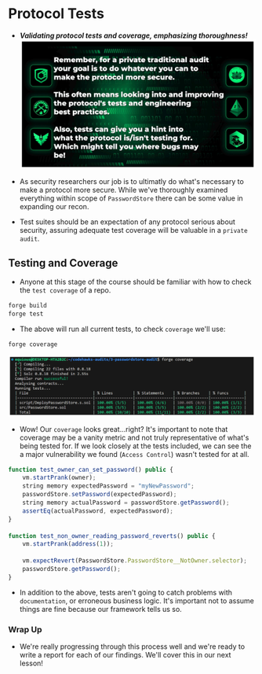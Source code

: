# Protocol Tests
- ***Validating protocol tests and coverage, emphasizing thoroughness!***
![alt text](<Images/image copy 12.png>)

- As security researchers our job is to ultimatly do what's necessary to make a protocol more secure. While we've thoroughly examined everything within scope of `PasswordStore` there can be some value in expanding our recon.
- Test suites should be an expectation of any protocol serious about security, assuring adequate test coverage will be valuable in a `private audit`.

## Testing and Coverage
- Anyone at this stage of the course should be familiar with how to check the `test coverage` of a repo.

```bash
forge build
forge test
```

- The above will run all current tests, to check `coverage` we'll use:

```bash
forge coverage
```

![alt text](<Images/image copy 13.png>)

- Wow! Our `coverage` looks great...right? It's important to note that coverage may be a vanity metric and not truly representative of what's being tested for. If we look closely at the tests included, we can see the a major vulnerability we found (`Access Control`) wasn't tested for at all.

```js
function test_owner_can_set_password() public {
    vm.startPrank(owner);
    string memory expectedPassword = "myNewPassword";
    passwordStore.setPassword(expectedPassword);
    string memory actualPassword = passwordStore.getPassword();
    assertEq(actualPassword, expectedPassword);
}

function test_non_owner_reading_password_reverts() public {
    vm.startPrank(address(1));

    vm.expectRevert(PasswordStore.PasswordStore__NotOwner.selector);
    passwordStore.getPassword();
}
```

- In addition to the above, tests aren't going to catch problems with `documentation`, or erroneous business logic. It's important not to assume things are fine because our framework tells us so.

### Wrap Up
- We're really progressing through this process well and we're ready to write a report for each of our findings. We'll cover this in our next lesson!

